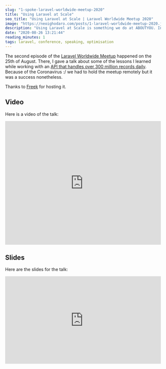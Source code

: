 ```yaml
---
slug: "1-spoke-laravel-worldwide-meetup-2020"
title: "Using Laravel at Scale"
seo_title: "Using Laravel at Scale | Laravel Worldwide Meetup 2020"
image: "https://neoighodaro.com/posts/1-laravel-worldwide-meetup-2020.jpg"
description: "Using Laravel at Scale is something we do at ABOUTYOU. In this talk, I will give some tips about running Laravel at Scale"
date: "2020-08-26 13:21:44"
reading_minutes: 1
tags: laravel, conference, speaking, optimisation
---
```


The second episode of the [Laravel Worldwide Meetup](https://meetup.laravel.com) happened on the <date>25th of August</date>. There, I gave a talk about some of the lessons I learned while working with an [API that handles over 300 million records daily](https://twitter.com/aboutyou_tech). Because of the Coronavirus :/ we had to hold the meetup remotely but it was a success nonetheless.

Thanks to [Freek](https://freek.dev) for hosting it.

## Video

Here is a video of the talk:

<iframe width="100%" height="400" src="https://www.youtube.com/embed/4WZHRtgMAWo" frameborder="0" allow="accelerometer; autoplay; encrypted-media; gyroscope; picture-in-picture" allowfullscreen></iframe>

## Slides

Here are the slides for the talk:

<div style="left: 0; width: 100%; height: 0; position: relative; padding-bottom: 56.1972%;"><iframe src="https://speakerdeck.com/player/97c47be4dfcb40c8a0c1619107da3e56" style="border: 0; top: 0; left: 0; width: 100%; height: 100%; position: absolute;" allowfullscreen scrolling="no" allow="encrypted-media"></iframe></div>
